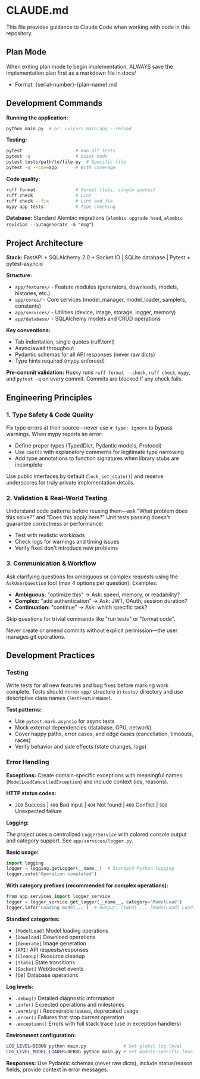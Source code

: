 # CLAUDE.md

This file provides guidance to Claude Code when working with code in this repository.

## Plan Mode

When exiting plan mode to begin implementation, ALWAYS save the implementation plan first as a markdown file in docs/

- Format: {serial-number}-{plan-name}.md

## Development Commands

**Running the application:**

```bash
python main.py  # or: uvicorn main:app --reload
```

**Testing:**

```bash
pytest                    # Run all tests
pytest -q                 # Quiet mode
pytest tests/path/to/file.py  # Specific file
pytest -q --cov=app       # With coverage
```

**Code quality:**

```bash
ruff format               # Format (tabs, single quotes)
ruff check                # Lint
ruff check --fix          # Lint and fix
mypy app tests            # Type checking
```

**Database:** Standard Alembic migrations (`alembic upgrade head`, `alembic revision --autogenerate -m "msg"`)

## Project Architecture

**Stack:** FastAPI + SQLAlchemy 2.0 + Socket.IO | SQLite database | Pytest + pytest-asyncio

**Structure:**

- `app/features/` - Feature modules (generators, downloads, models, histories, etc.)
- `app/cores/` - Core services (model_manager, model_loader, samplers, constants)
- `app/services/` - Utilities (device, image, storage, logger, memory)
- `app/database/` - SQLAlchemy models and CRUD operations

**Key conventions:**

- Tab indentation, single quotes (ruff.toml)
- Async/await throughout
- Pydantic schemas for all API responses (never raw dicts)
- Type hints required (mypy enforced)

**Pre-commit validation:** Husky runs `ruff format --check`, `ruff check`, `mypy`, and `pytest -q` on every commit. Commits are blocked if any check fails.

## Engineering Principles

### 1. Type Safety & Code Quality

Fix type errors at their source—never use `# type: ignore` to bypass warnings. When mypy reports an error:

- Define proper types (TypedDict, Pydantic models, Protocol)
- Use `cast()` with explanatory comments for legitimate type narrowing
- Add type annotations to function signatures when library stubs are incomplete

Use public interfaces by default (`lock`, `set_state()`) and reserve underscores for truly private implementation details.

### 2. Validation & Real-World Testing

Understand code patterns before reusing them—ask "What problem does this solve?" and "Does this apply here?" Unit tests passing doesn't guarantee correctness or performance:

- Test with realistic workloads
- Check logs for warnings and timing issues
- Verify fixes don't introduce new problems

### 3. Communication & Workflow

Ask clarifying questions for ambiguous or complex requests using the `AskUserQuestion` tool (max 4 options per question). Examples:

- **Ambiguous:** "optimize this" → Ask: speed, memory, or readability?
- **Complex:** "add authentication" → Ask: JWT, OAuth, session duration?
- **Continuation:** "continue" → Ask: which specific task?

Skip questions for trivial commands like "run tests" or "format code".

Never create or amend commits without explicit permission—the user manages git operations.

## Development Practices

### Testing

Write tests for all new features and bug fixes before marking work complete. Tests should mirror `app/` structure in `tests/` directory and use descriptive class names (`TestFeatureName`).

**Test patterns:**

- Use `pytest.mark.asyncio` for async tests
- Mock external dependencies (database, GPU, network)
- Cover happy paths, error cases, and edge cases (cancellation, timeouts, races)
- Verify behavior and side effects (state changes, logs)

### Error Handling

**Exceptions:** Create domain-specific exceptions with meaningful names (`ModelLoadCancelledException`) and include context (ids, reasons).

**HTTP status codes:**

- `200` Success | `400` Bad input | `404` Not found | `409` Conflict | `500` Unexpected failure

**Logging:**

The project uses a centralized `LoggerService` with colored console output and category support. See `app/services/logger.py`.

**Basic usage:**
```python
import logging
logger = logging.getLogger(__name__)  # Standard Python logging
logger.info('Operation completed')
```

**With category prefixes (recommended for complex operations):**
```python
from app.services import logger_service
logger = logger_service.get_logger(__name__, category='ModelLoad')
logger.info('Loading model...')  # Output: [INFO] ... [ModelLoad] Loading model...
```

**Standard categories:**
- `[ModelLoad]` Model loading operations
- `[Download]` Download operations
- `[Generate]` Image generation
- `[API]` API requests/responses
- `[Cleanup]` Resource cleanup
- `[State]` State transitions
- `[Socket]` WebSocket events
- `[DB]` Database operations

**Log levels:**
- `.debug()` Detailed diagnostic information
- `.info()` Expected operations and milestones
- `.warning()` Recoverable issues, deprecated usage
- `.error()` Failures that stop current operation
- `.exception()` Errors with full stack trace (use in exception handlers)

**Environment configuration:**
```bash
LOG_LEVEL=DEBUG python main.py              # Set global log level
LOG_LEVEL_MODEL_LOADER=DEBUG python main.py # Set module-specific level
```

**Responses:** Use Pydantic schemas (never raw dicts), include status/reason fields, provide context in error messages.
